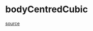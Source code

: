 # bodyCentredCubic

[source](github.com/OpenFOAM-jp/OpenFOAM-utilities-tutorials-jp/blob/master/v1906/mesh/generation/foamyMesh/conformalVoronoiMesh/lnInclude/bodyCentredCubic.C/bodyCentredCubic.C)



